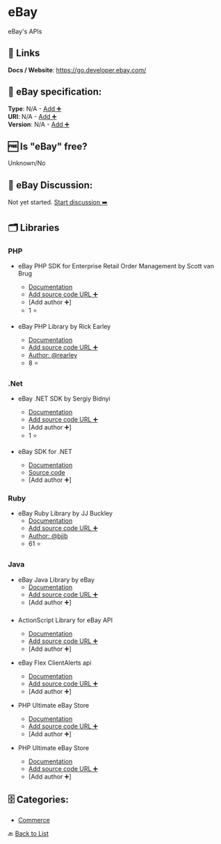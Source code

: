 # eBay
eBay's APIs

##  🔗 Links
**Docs / Website**: https://go.developer.ebay.com/

## 🧬 eBay specification:
**Type**: N/A - [Add ➕](https://github.com/apis-list/apis-list/edit/main/apis-list.yaml)  
**URI**: N/A - [Add ➕](https://github.com/apis-list/apis-list/edit/main/apis-list.yaml)  
**Version**: N/A - [Add ➕](https://github.com/apis-list/apis-list/edit/main/apis-list.yaml)

## 🆓 Is "eBay" free?
 Unknown/No 

## 💬 eBay Discussion:
Not yet started. [Start discussion ➡️](https://github.com/apis-list/apis-list/discussions/new)

## 🗂️ Libraries
### PHP
- eBay PHP SDK for Enterprise Retail Order Management by Scott van Brug
    - [Documentation](https://github.com/eBayEnterprise/RetailOrderManagement-SDK)
    - [Add source code URL ➕]()
    - [Add author ➕]
    - 1 ⭐

- eBay PHP Library by Rick Earley
    - [Documentation](https://github.com/rearley/ebay)
    - [Add source code URL ➕]()
    - [Author: @rearley](https://github.com/rearley)
    - 8 ⭐

### .Net
- eBay .NET SDK by Sergiy Bidnyi
    - [Documentation](https://github.com/JustApplications/ebaysdk-nuget)
    - [Add source code URL ➕]()
    - [Add author ➕]
    - 1 ⭐

- eBay SDK for .NET
    - [Documentation](http://www.ebay.com/)
    - [Source code](https://go.developer.ebay.com/developers/ebay/documentation-tools/sdks/dotnet)
    - [Add author ➕]

### Ruby
- eBay Ruby Library by JJ Buckley
    - [Documentation](https://github.com/bjjb/ebayr)
    - [Add source code URL ➕]()
    - [Author: @bjjb](https://github.com/bjjb)
    - 61 ⭐

### Java
-  eBay Java Library by eBay
    - [Documentation](http://developer.ebay.com/devzone/javasdk-jaxb/docs/GettingStarted/GettingStarted.html)
    - [Add source code URL ➕]()
    - [Add author ➕]

### 
- ActionScript Library for eBay API
    - [Documentation](http://code.google.com/p/as3ebaylib/)
    - [Add source code URL ➕]()
    - [Add author ➕]

- eBay Flex ClientAlerts api
    - [Documentation](http://developer.ebay.com/developercenter/flash/client-alerts/)
    - [Add source code URL ➕]()
    - [Add author ➕]

- PHP Ultimate eBay Store
    - [Documentation]()
    - [Add source code URL ➕]()
    - [Add author ➕]

- PHP Ultimate eBay Store
    - [Documentation]()
    - [Add source code URL ➕]()
    - [Add author ➕]


## 🗄️ Categories:
- [Commerce](https://github.com/apis-list/apis-list#commerce-)

🔙  [Back to List](https://github.com/apis-list/apis-list)
